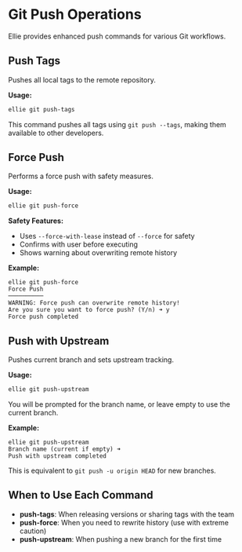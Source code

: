 # Git Push Operations

Ellie provides enhanced push commands for various Git workflows.

## Push Tags

Pushes all local tags to the remote repository.

**Usage:**

```bash
ellie git push-tags
```

This command pushes all tags using `git push --tags`, making them available to other developers.

## Force Push

Performs a force push with safety measures.

**Usage:**

```bash
ellie git push-force
```

**Safety Features:**

- Uses `--force-with-lease` instead of `--force` for safety
- Confirms with user before executing
- Shows warning about overwriting remote history

**Example:**

```text
ellie git push-force
Force Push
──────────
WARNING: Force push can overwrite remote history!
Are you sure you want to force push? (Y/n) ➜ y
Force push completed
```

## Push with Upstream

Pushes current branch and sets upstream tracking.

**Usage:**

```bash
ellie git push-upstream
```

You will be prompted for the branch name, or leave empty to use the current branch.

**Example:**

```text
ellie git push-upstream
Branch name (current if empty) ➜ 
Push with upstream completed
```

This is equivalent to `git push -u origin HEAD` for new branches.

## When to Use Each Command

- **push-tags**: When releasing versions or sharing tags with the team
- **push-force**: When you need to rewrite history (use with extreme caution)
- **push-upstream**: When pushing a new branch for the first time